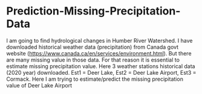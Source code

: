 # Prediction-Missing-Precipitation-Data
I am going to find hydrological changes in Humber River Watershed. I have downloaded historical weather data (precipitation) from Canada govt website (https://www.canada.ca/en/services/environment.html). But there are many missing value in those data. For that reason it is essential to estimate missing precipitation value.
Here 3 weather stations historical data (2020 year) downloaded. 
Est1 = Deer Lake, Est2 = Deer Lake Airport, Est3 = Cormack.
Here I am trying to estimate/predict the missing precipitation value of Deer Lake Airport
